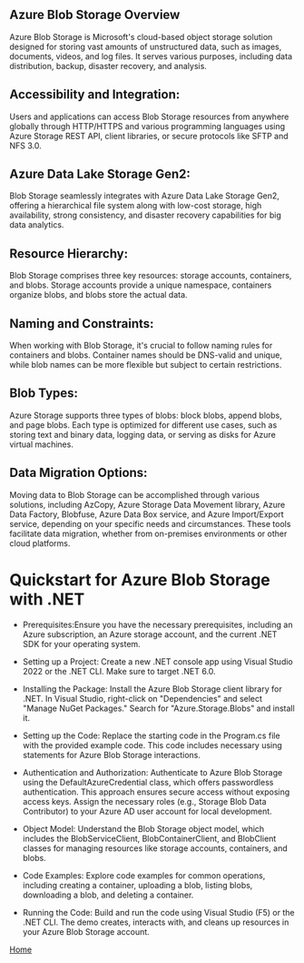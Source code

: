 ## Azure Blob Storage Overview
 Azure Blob Storage is Microsoft's cloud-based object storage solution designed for storing vast amounts of unstructured data, such as images, documents, videos, and log files. It serves various purposes, including data distribution, backup, disaster recovery, and analysis.

## Accessibility and Integration:
 Users and applications can access Blob Storage resources from anywhere globally through HTTP/HTTPS and various programming languages using Azure Storage REST API, client libraries, or secure protocols like SFTP and NFS 3.0.

## Azure Data Lake Storage Gen2:
 Blob Storage seamlessly integrates with Azure Data Lake Storage Gen2, offering a hierarchical file system along with low-cost storage, high availability, strong consistency, and disaster recovery capabilities for big data analytics.

## Resource Hierarchy:
 Blob Storage comprises three key resources: storage accounts, containers, and blobs. Storage accounts provide a unique namespace, containers organize blobs, and blobs store the actual data.

## Naming and Constraints:
 When working with Blob Storage, it's crucial to follow naming rules for containers and blobs. Container names should be DNS-valid and unique, while blob names can be more flexible but subject to certain restrictions.

## Blob Types: 
Azure Storage supports three types of blobs: block blobs, append blobs, and page blobs. Each type is optimized for different use cases, such as storing text and binary data, logging data, or serving as disks for Azure virtual machines.

## Data Migration Options: 
Moving data to Blob Storage can be accomplished through various solutions, including AzCopy, Azure Storage Data Movement library, Azure Data Factory, Blobfuse, Azure Data Box service, and Azure Import/Export service, depending on your specific needs and circumstances. These tools facilitate data migration, whether from on-premises environments or other cloud platforms.

# Quickstart for Azure Blob Storage with .NET

 - Prerequisites:Ensure you have the necessary prerequisites, including an Azure subscription, an Azure storage account, and the current .NET SDK for your operating system.

- Setting up a Project: Create a new .NET console app using Visual Studio 2022 or the .NET CLI. Make sure to target .NET 6.0.

- Installing the Package: Install the Azure Blob Storage client library for .NET. In Visual Studio, right-click on "Dependencies" and select "Manage NuGet Packages." Search for "Azure.Storage.Blobs" and install it.

- Setting up the Code: Replace the starting code in the Program.cs file with the provided example code. This code includes necessary using statements for Azure Blob Storage interactions.

- Authentication and Authorization: Authenticate to Azure Blob Storage using the DefaultAzureCredential class, which offers passwordless authentication. This approach ensures secure access without exposing access keys. Assign the necessary roles (e.g., Storage Blob Data Contributor) to your Azure AD user account for local development.

- Object Model: Understand the Blob Storage object model, which includes the BlobServiceClient, BlobContainerClient, and BlobClient classes for managing resources like storage accounts, containers, and blobs.

- Code Examples: Explore code examples for common operations, including creating a container, uploading a blob, listing blobs, downloading a blob, and deleting a container.

- Running the Code: Build and run the code using Visual Studio (F5) or the .NET CLI. The demo creates, interacts with, and cleans up resources in your Azure Blob Storage account.








[Home](./README.md) 